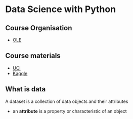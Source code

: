 # Data Science with Python

## Course Organisation

- [OLE](https://ole.unibz.it/course/view.php?id=10888)

## Course materials

- [UCI](https://archive.ics.uci.edu/ml/index.php)
- [Kaggle](https://www.kaggle.com/)

## What is data

A dataset is a collection of data objects and their attributes

- an **attribute** is a property or characteristic of an object

